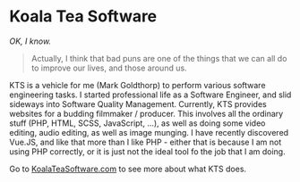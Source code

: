 # Koala Tea Software 

_OK, I know._ 

> Actually, I think that bad puns are one of the things that we can all do to improve our lives, and those around us.

KTS is a vehicle for me (Mark Goldthorp) to perform various software engineering tasks. I started professional life as a Software Engineer, and slid sideways into Software Quality Management. Currently, KTS provides websites for a budding filmmaker / producer. This involves all the ordinary stuff (PHP, HTML, SCSS, JavaScript, ...), as well as doing some video editing, audio editing, as well as image munging. I have recently discovered Vue.JS, and like that more than I like PHP - either that is because I am not using PHP correctly, or it is just not the ideal tool fo the job that I am doing. 

Go to [KoalaTeaSoftware.com](https://koalateasoftware.com/) to see more about what KTS does.

